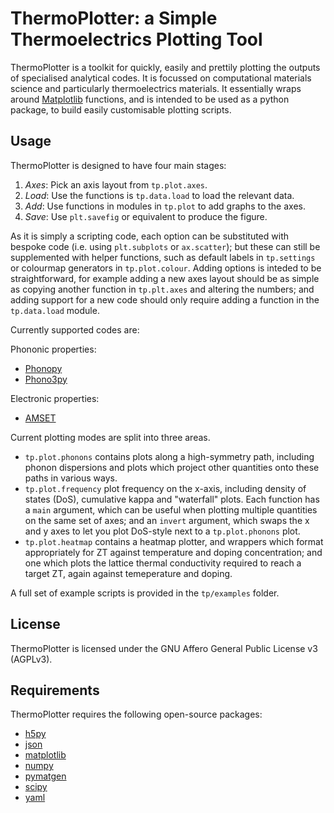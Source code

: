 # ThermoPlotter: a Simple Thermoelectrics Plotting Tool

ThermoPlotter is a toolkit for quickly, easily and prettily plotting the
outputs of specialised analytical codes.
It is focussed on computational materials science and particularly
thermoelectrics materials.
It essentially wraps around [Matplotlib](https://matplotlib.org/)
functions, and is intended to be used as a python package, to build
easily customisable plotting scripts.

## Usage

ThermoPlotter is designed to have four main stages:

  1. *Axes*:
     Pick an axis layout from `tp.plot.axes`.
  2. *Load*:
     Use the functions is `tp.data.load` to load the relevant data.
  3. *Add*:
     Use functions in modules in `tp.plot` to add graphs to the axes.
  4. *Save*:
     Use `plt.savefig` or equivalent to produce the figure.

As it is simply a scripting code, each option can be substituted with
bespoke code (i.e. using `plt.subplots` or `ax.scatter`); but these can
still be supplemented with helper functions, such as default labels in
`tp.settings` or colourmap generators in `tp.plot.colour`.
Adding options is inteded to be straightforward, for example adding a
new axes layout should be as simple as copying another function in
`tp.plt.axes` and altering the numbers; and adding support for a new
code should only require adding a function in the `tp.data.load` module.

Currently supported codes are:

Phononic properties:
* [Phonopy](https://phonopy.github.io/phonopy/)
* [Phono3py](http://phonopy.github.io/phono3py/)

Electronic properties:
* [AMSET](https://hackingmaterials.lbl.gov/amset/)

Current plotting modes are split into three areas.

* `tp.plot.phonons` contains plots along a high-symmetry path, including
phonon dispersions and plots which project other quantities onto these
paths in various ways.
* `tp.plot.frequency` plot frequency on the x-axis, including density of
states (DoS), cumulative kappa and "waterfall" plots.
Each function has a `main` argument, which can be useful when plotting
multiple quantities on the same set of axes; and an `invert` argument,
which swaps the x and y axes to let you plot DoS-style next to a
`tp.plot.phonons` plot.
* `tp.plot.heatmap` contains a heatmap plotter, and wrappers which
format appropriately for ZT against temperature and doping
concentration; and one which plots the lattice thermal conductivity
required to reach a target ZT, again against temeperature and doping.

A full set of example scripts is provided in the `tp/examples` folder.

## License

ThermoPlotter is licensed under the GNU Affero General Public License v3
(AGPLv3).

## Requirements

ThermoPlotter requires the following open-source packages:

* [h5py](http://docs.h5py.org/en/stable/)
* [json](https://docs.python.org/3/library/json.html)
* [matplotlib](https://matplotlib.org/)
* [numpy](https://numpy.org/)
* [pymatgen](https://pymatgen.org/)
* [scipy](https://www.scipy.org/)
* [yaml](https://pyyaml.org/wiki/PyYAMLDocumentation)
